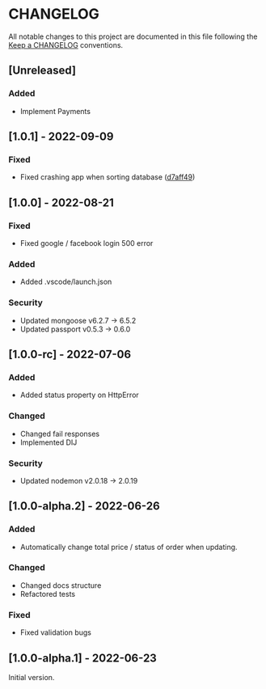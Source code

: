 # CHANGELOG

All notable changes to this project are documented in this file following the [Keep a CHANGELOG](https://keepachangelog.com/en/1.0.0/) conventions.

## [Unreleased]

### Added

- Implement Payments

## [1.0.1] - 2022-09-09

### Fixed

- Fixed crashing app when sorting database
([d7aff49](https://github.com/florianhund/FoodForYou-Backend/commit/d7aff49ff3123a6c80b682d2cb3560a8df0b2375))

## [1.0.0] - 2022-08-21

### Fixed

- Fixed google / facebook login 500 error

### Added

- Added .vscode/launch.json

### Security

- Updated mongoose v6.2.7 &rarr; 6.5.2
- Updated passport v0.5.3 &rarr; 0.6.0

## [1.0.0-rc] - 2022-07-06

### Added

- Added status property on HttpError

### Changed

- Changed fail responses
- Implemented DIJ 

### Security

- Updated nodemon v2.0.18 &rarr; 2.0.19

## [1.0.0-alpha.2] - 2022-06-26

### Added

- Automatically change total price / status of order when updating.

### Changed

- Changed docs structure
- Refactored tests

### Fixed

- Fixed validation bugs

## [1.0.0-alpha.1] - 2022-06-23

Initial version.
